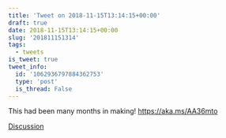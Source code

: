 ```yaml
---
title: 'Tweet on 2018-11-15T13:14:15+00:00'
draft: true
date: 2018-11-15T13:14:15+00:00
slug: '201811151314'
tags:
  - tweets
is_tweet: true
tweet_info:
  id: '1062936797884362753'
  type: 'post'
  is_thread: False
---
```




This had been many months in making! <https://aka.ms/AA36mto>

[Discussion](https://x.com/sytelus/status/1062936797884362753)
